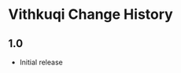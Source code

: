 Vithkuqi Change History
=============================

1.0
----------------------
* Initial release

